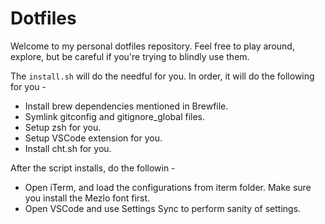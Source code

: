 # Dotfiles
Welcome to my personal dotfiles repository.
Feel free to play around, explore, but be careful if you're trying to blindly use them.

The `install.sh` will do the needful for you. In order, it will do the following for you -
* Install brew dependencies mentioned in Brewfile.
* Symlink gitconfig and gitignore_global files.
* Setup zsh for you.
* Setup VSCode extension for you.
* Install cht.sh for you.

After the script installs, do the followin - 
* Open iTerm, and load the configurations from iterm folder. Make sure you install the Mezlo font first.
* Open VSCode and use Settings Sync to perform sanity of settings.
